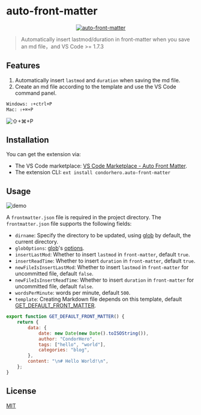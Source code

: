 # auto-front-matter

<p align="center">
	<a href="https://github.com/condorheroblog/auto-front-matter#readme" target="_blank">
		<img src="https://raw.githubusercontent.com/condorheroblog/auto-front-matter/main/packages/vscode/assets/ico-128x128.png" alt="auto-front-matter"/>
	</a>
	<a href="https://marketplace.visualstudio.com/items?itemName=condorhero.auto-front-matter" title="Check it out on the Visual Studio Marketplace"></a>
</p>

> Automatically insert lastmod/duration in front-matter when you save an md file，and VS Code >= 1.7.3

## Features

1. Automatically insert `lastmod` and `duration` when saving the md file.
2. Create an md file according to the template and use the VS Code command panel.

```bash
Windows: ⇧+ctrl+P
Mac: ⇧+⌘+P
```
![⇧+⌘+P](https://user-images.githubusercontent.com/47056890/201308506-a3200f6a-81be-41f4-994b-57d09613bee5.png)

## Installation

You can get the extension via:

- The VS Code marketplace: [VS Code Marketplace - Auto Front Matter](https://marketplace.visualstudio.com/items?itemName=condorhero.auto-front-matter).
- The extension CLI: `ext install condorhero.auto-front-matter`

## Usage

![demo](https://user-images.githubusercontent.com/47056890/201293665-e720e6a7-5d86-40a2-a612-750889aa89c3.gif)

A `frontmatter.json` file is required in the project directory. The `frontmatter.json` file supports the following fields:

- `dirname`: Specify the directory to be updated, using [glob](https://github.com/isaacs/node-glob) by default, the current directory.
- `globOptions`: [glob](https://github.com/isaacs/node-glob)'s [options](https://github.com/isaacs/node-glob#options).
- `insertLastMod`: Whether to insert `lastmod` in `front-matter`, default `true`.
- `insertReadTime`: Whether to insert `duration` in `front-matter`, default `true`.
- `newFileIsInsertLastMod`: Whether to insert `lastmod` in `front-matter` for uncommitted file, default `false`.
- `newFileIsInsertReadTime`: Whether to insert `duration` in `front-matter` for uncommitted file, default `false`.
- `wordsPerMinute`: words per minute, default `500`.
- `template`: Creating Markdown file depends on this template, default [GET_DEFAULT_FRONT_MATTER](https://github.com/condorheroblog/auto-front-matter/blob/main/packages/core/src/constant/index.ts#LL3C22-L3C22).

```js
export function GET_DEFAULT_FRONT_MATTER() {
	return {
		data: {
			date: new Date(new Date().toISOString()),
			author: "CondorHero",
			tags: ["hello", "world"],
			categories: "blog",
		},
		content: "\n# Hello World!\n",
	};
}
```

## License

[MIT](https://github.com/condorheroblog/auto-front-matter/blob/main/LICENSE)
